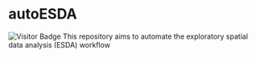 # autoESDA
![Visitor Badge](https://visitor-badge.laobi.icu/badge?page_id=autoESDA.autoESDA-static)
This repository aims to automate the exploratory spatial data analysis (ESDA) workflow
